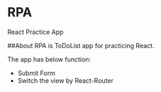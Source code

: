 # RPA
React Practice App

##About
RPA is ToDoList app for practicing React.

The app has below function:
* Submit Form
* Switch the view by React-Router

